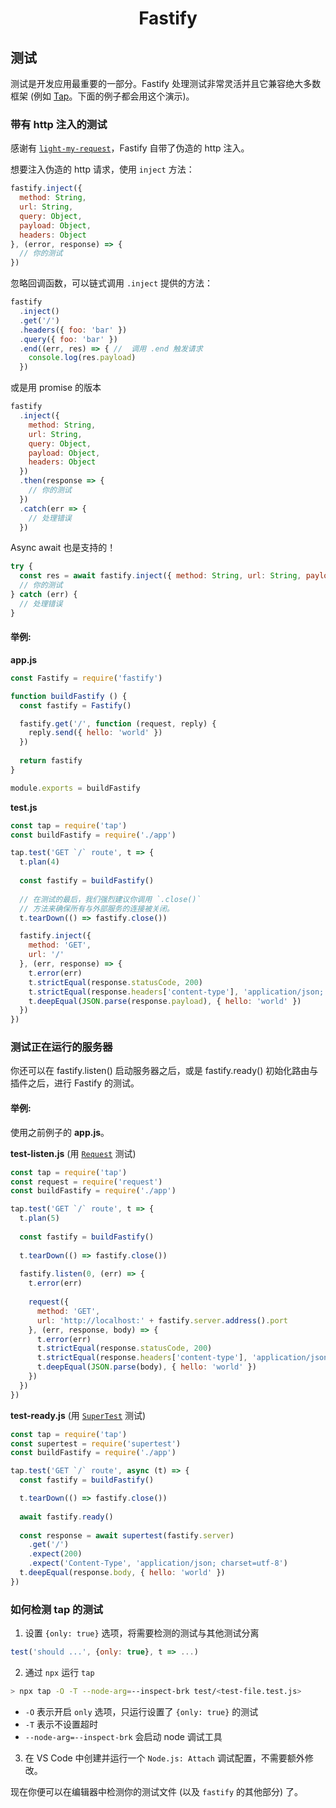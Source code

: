 <h1 align="center">Fastify</h1>

## 测试
测试是开发应用最重要的一部分。Fastify 处理测试非常灵活并且它兼容绝大多数框架 (例如 [Tap](https://www.npmjs.com/package/tap)。下面的例子都会用这个演示)。

<a name="inject"></a>
### 带有 http 注入的测试
感谢有 [`light-my-request`](https://github.com/fastify/light-my-request)，Fastify 自带了伪造的 http 注入。

想要注入伪造的 http 请求，使用 `inject` 方法：
```js
fastify.inject({
  method: String,
  url: String,
  query: Object,
  payload: Object,
  headers: Object
}, (error, response) => {
  // 你的测试
})
```

忽略回调函数，可以链式调用 `.inject` 提供的方法：

```js
fastify
  .inject()
  .get('/')
  .headers({ foo: 'bar' })
  .query({ foo: 'bar' })
  .end((err, res) => { //  调用 .end 触发请求
    console.log(res.payload)
  })
```

或是用 promise 的版本

```js
fastify
  .inject({
    method: String,
    url: String,
    query: Object,
    payload: Object,
    headers: Object
  })
  .then(response => {
    // 你的测试
  })
  .catch(err => {
    // 处理错误
  })
```

Async await 也是支持的！
```js
try {
  const res = await fastify.inject({ method: String, url: String, payload: Object, headers: Object })
  // 你的测试
} catch (err) {
  // 处理错误
}
```

#### 举例:

**app.js**
```js
const Fastify = require('fastify')

function buildFastify () {
  const fastify = Fastify()

  fastify.get('/', function (request, reply) {
    reply.send({ hello: 'world' })
  })
  
  return fastify
}

module.exports = buildFastify
```

**test.js**
```js
const tap = require('tap')
const buildFastify = require('./app')

tap.test('GET `/` route', t => {
  t.plan(4)
  
  const fastify = buildFastify()
  
  // 在测试的最后，我们强烈建议你调用 `.close()`
  // 方法来确保所有与外部服务的连接被关闭。
  t.tearDown(() => fastify.close())

  fastify.inject({
    method: 'GET',
    url: '/'
  }, (err, response) => {
    t.error(err)
    t.strictEqual(response.statusCode, 200)
    t.strictEqual(response.headers['content-type'], 'application/json; charset=utf-8')
    t.deepEqual(JSON.parse(response.payload), { hello: 'world' })
  })
})
```

### 测试正在运行的服务器
你还可以在 fastify.listen() 启动服务器之后，或是 fastify.ready() 初始化路由与插件之后，进行 Fastify 的测试。

#### 举例:

使用之前例子的 **app.js**。

**test-listen.js** (用 [`Request`](https://www.npmjs.com/package/request) 测试)
```js
const tap = require('tap')
const request = require('request')
const buildFastify = require('./app')

tap.test('GET `/` route', t => {
  t.plan(5)
  
  const fastify = buildFastify()
  
  t.tearDown(() => fastify.close())
  
  fastify.listen(0, (err) => {
    t.error(err)
    
    request({
      method: 'GET',
      url: 'http://localhost:' + fastify.server.address().port
    }, (err, response, body) => {
      t.error(err)
      t.strictEqual(response.statusCode, 200)
      t.strictEqual(response.headers['content-type'], 'application/json; charset=utf-8')
      t.deepEqual(JSON.parse(body), { hello: 'world' })
    })
  })
})
```

**test-ready.js** (用 [`SuperTest`](https://www.npmjs.com/package/supertest) 测试)
```js
const tap = require('tap')
const supertest = require('supertest')
const buildFastify = require('./app')

tap.test('GET `/` route', async (t) => {
  const fastify = buildFastify()

  t.tearDown(() => fastify.close())
  
  await fastify.ready()
  
  const response = await supertest(fastify.server)
    .get('/')
    .expect(200)
    .expect('Content-Type', 'application/json; charset=utf-8')
  t.deepEqual(response.body, { hello: 'world' })
})
```

### 如何检测 tap 的测试
1. 设置 `{only: true}` 选项，将需要检测的测试与其他测试分离
```javascript
test('should ...', {only: true}, t => ...)
```
2. 通过 `npx` 运行 `tap`
```bash
> npx tap -O -T --node-arg=--inspect-brk test/<test-file.test.js>
```
- `-O` 表示开启 `only` 选项，只运行设置了 `{only: true}` 的测试
- `-T` 表示不设置超时
- `--node-arg=--inspect-brk` 会启动 node 调试工具
3. 在 VS Code 中创建并运行一个 `Node.js: Attach` 调试配置，不需要额外修改。

现在你便可以在编辑器中检测你的测试文件 (以及 `fastify` 的其他部分) 了。